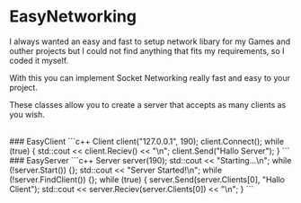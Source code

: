 # EasyNetworking
I always wanted an easy and fast to setup network libary for my Games and outher projects but I could not find anything that fits my requirements, so I coded it myself. 

With this you can implement Socket Networking really fast and easy to your project.

These classes allow you to create a server that accepts as many clients as you wish. 

<br>
### EasyClient
```c++
        Client client("127.0.0.1", 190);
        client.Connect();
        while (true)
        {
            std::cout << client.Reciev() << "\n";
            client.Send("Hallo Server");
        }
```
<br>
### EasyServer
```c++
        Server server(190);
        std::cout << "Starting...\n";
        while (!server.Start()) {};
        std::cout << "Server Started!\n";
        while (!server.FindClient()) {};
        while (true)
        {
            server.Send(server.Clients[0], "Hallo Client");
            std::cout << server.Reciev(server.Clients[0]) << "\n";
        }   
```

